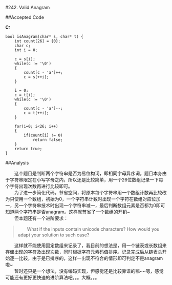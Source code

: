 #242. Valid Anagram

##Accepted Code

**C:**

	bool isAnagram(char* s, char* t) {
	    int count[26] = {0};
	    char c;
	    int i = 0;
	    
	    c = s[i];
	    while(c != '\0')
	    {
	        count[c - 'a']++;
	        c = s[++i];
	    }
	    
	    i = 0;
	    c = t[i];
	    while(c != '\0')
	    {
	        count[c - 'a']--;
	        c = t[++i];
	    }
	    
	    for(i=0; i<26; i++)
	    {
	        if(count[i] != 0)
	            return false;
	    }
	    return true;
	}

##Analysis

　　这个题目是判断两个字符串是否为易位构词，即相同字母异序词。题目本身由于字符串限定在小写字母之内，所以还是比较简单，用一个26位数组记录一下每个字符出现次数再进行比较即可。  
　　为了进一步简化代码，节省空间，将原本每个字符串用一个数组计数再比较改为只使用一个数组，初始为0，一个字符串计数时出现一个字符在数组对应位加一，另一个字符串技术时出现一个字符串减一，最后判断数组元素是否都为0即可知道两个字符串是否anagram。这样就节省了一个数组的开销~  
　　但本题还有一个进阶要求：

>　　What if the inputs contain unicode characters? How would you adapt your solution to such case?

　　这样就不能使用固定数组来记录了，我目前的想法是，用一个链表或长数组来存储出现的字符及出现次数，同时根据字符元素码值排序。记录完成后从链表头开始逐一比较，由于是已排序的，这样一出现不符合的情形即可判定不是anagram啦~  
　　暂时还只是一个想法，没有编码实现，但感觉还是比较靠谱的嘛~~嗯，感觉可能还有更好更快速的进阶算法吧。。。大概。。。